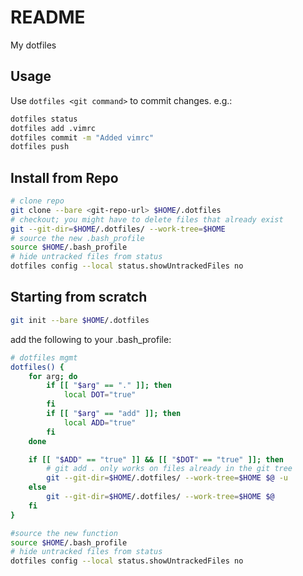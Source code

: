 # README
My dotfiles

## Usage
Use `dotfiles <git command>` to commit changes. e.g.:

```bash
dotfiles status
dotfiles add .vimrc
dotfiles commit -m "Added vimrc"
dotfiles push
```

## Install from Repo
```bash
# clone repo
git clone --bare <git-repo-url> $HOME/.dotfiles
# checkout; you might have to delete files that already exist
git --git-dir=$HOME/.dotfiles/ --work-tree=$HOME
# source the new .bash_profile
source $HOME/.bash_profile
# hide untracked files from status
dotfiles config --local status.showUntrackedFiles no
```


## Starting from scratch

```bash
git init --bare $HOME/.dotfiles
```
add the following to your .bash_profile:

```bash
# dotfiles mgmt
dotfiles() {
	for arg; do
		if [[ "$arg" == "." ]]; then
			local DOT="true"
		fi
		if [[ "$arg" == "add" ]]; then
			local ADD="true"
		fi
	done

	if [[ "$ADD" == "true" ]] && [[ "$DOT" == "true" ]]; then
		# git add . only works on files already in the git tree
		git --git-dir=$HOME/.dotfiles/ --work-tree=$HOME $@ -u
	else
		git --git-dir=$HOME/.dotfiles/ --work-tree=$HOME $@
	fi
}
```


```bash
#source the new function
source $HOME/.bash_profile
# hide untracked files from status
dotfiles config --local status.showUntrackedFiles no
```
